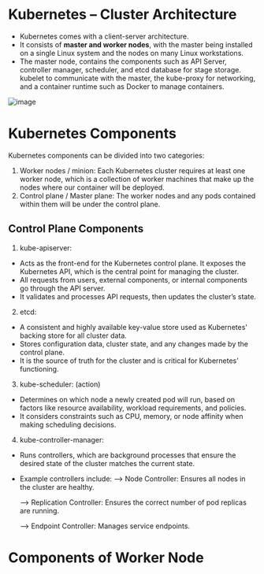 # Kubernetes – Cluster Architecture

- Kubernetes comes with a client-server architecture. 
- It consists of **master and worker nodes**, with the master being installed on a single Linux system and the nodes on many Linux workstations. 
- The master node, contains the components such as API Server, controller manager, scheduler, and etcd database for stage storage. kubelet to communicate with the master, the kube-proxy for networking, and a container runtime such as Docker to manage containers.
  
![image](https://github.com/user-attachments/assets/f7368e64-b0f7-402e-8615-49480bd01809)

# Kubernetes Components
Kubernetes components can be divided into two categories:

1. Worker nodes / minion: Each Kubernetes cluster requires at least one worker node, which is a collection of worker machines that make up the nodes where our container will be deployed.
2. Control plane / Master plane: The worker nodes and any pods contained within them will be under the control plane.


## Control Plane Components

1. kube-apiserver:
- Acts as the front-end for the Kubernetes control plane. It exposes the Kubernetes API, which is the central point for managing the cluster.
- All requests from users, external components, or internal components go through the API server.
- It validates and processes API requests, then updates the cluster’s state.
  
2. etcd:
- A consistent and highly available key-value store used as Kubernetes' backing store for all cluster data.
- Stores configuration data, cluster state, and any changes made by the control plane.
- It is the source of truth for the cluster and is critical for Kubernetes’ functioning.
  
3. kube-scheduler: (action)
- Determines on which node a newly created pod will run, based on factors like resource availability, workload requirements, and policies.
- It considers constraints such as CPU, memory, or node affinity when making scheduling decisions.

4. kube-controller-manager:
- Runs controllers, which are background processes that ensure the desired state of the cluster matches the current state.
- Example controllers include:
   --> Node Controller: Ensures all nodes in the cluster are healthy.
  
   --> Replication Controller: Ensures the correct number of pod replicas are running.
  
   --> Endpoint Controller: Manages service endpoints.

# Components of Worker Node

